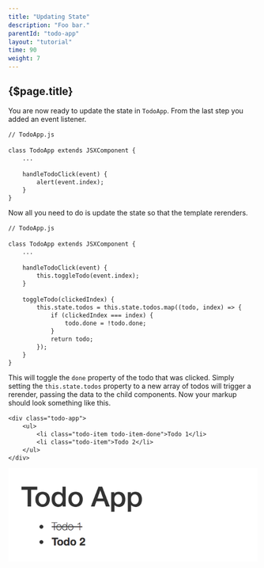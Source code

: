 ```yaml
---
title: "Updating State"
description: "Foo bar."
parentId: "todo-app"
layout: "tutorial"
time: 90
weight: 7
---
```


## {$page.title}

You are now ready to update the state in `TodoApp`. From the last step you added
an event listener.

```text/jsx
// TodoApp.js

class TodoApp extends JSXComponent {
	...

	handleTodoClick(event) {
		alert(event.index);
	}
}
```

Now all you need to do is update the state so that the template rerenders.

```text/jsx
// TodoApp.js

class TodoApp extends JSXComponent {
	...

	handleTodoClick(event) {
		this.toggleTodo(event.index);
	}

	toggleTodo(clickedIndex) {
		this.state.todos = this.state.todos.map((todo, index) => {
			if (clickedIndex === index) {
				todo.done = !todo.done;
			}
			return todo;
		});
	}
}
```

This will toggle the `done` property of the todo that was clicked. Simply
setting the `this.state.todos` property to a new array of todos will trigger a
rerender, passing the data to the child components. Now your markup should look
something like this.

```text/xml
<div class="todo-app">
	<ul>
		<li class="todo-item todo-item-done">Todo 1</li>
		<li class="todo-item">Todo 2</li>
	</ul>
</div>
```

![Completed Todo](/images/tutorials/todo-app/completed_todo.png "Completed Todo")
